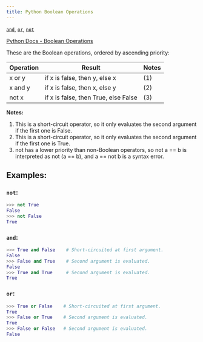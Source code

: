 ```yaml
---
title: Python Boolean Operations
---
```

<a href='https://docs.python.org/3/reference/expressions.html#and' target='_blank' rel='nofollow'>`and`</a>, <a href='https://docs.python.org/3/reference/expressions.html#or' target='_blank' rel='nofollow'>`or`</a>, <a href='https://docs.python.org/3/reference/expressions.html#not' target='_blank' rel='nofollow'>`not`</a>

<a href='https://docs.python.org/3/library/stdtypes.html#boolean-operations-and-or-not' target='_blank' rel='nofollow'>Python Docs - Boolean Operations</a>

These are the Boolean operations, ordered by ascending priority:

Operation | Result | Notes
--------- | ------------------------------------ | -----
x or y | if x is false, then y, else x | (1)
x and y | if x is false, then x, else y | (2)
not x | if x is false, then True, else False | (3)

**Notes:**

1.  This is a short-circuit operator, so it only evaluates the second argument if the first one is False.
2.  This is a short-circuit operator, so it only evaluates the second argument if the first one is True.
3.  not has a lower priority than non-Boolean operators, so not a == b is interpreted as not (a == b), and a == not b is a syntax error.

## Examples:

### `not`:

```python
>>> not True
False
>>> not False
True
```

### `and`:

```python
>>> True and False    # Short-circuited at first argument.
False
>>> False and True    # Second argument is evaluated.
False
>>> True and True     # Second argument is evaluated.
True
```

### `or`:

```python
>>> True or False    # Short-circuited at first argument.
True
>>> False or True    # Second argument is evaluated.
True
>>> False or False   # Second argument is evaluated.
False
```
